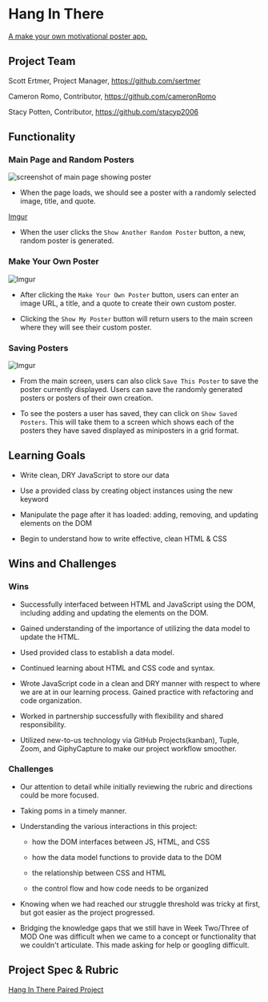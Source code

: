 # Hang In There

[A make your own motivational poster app.](https://cameronromo.github.io/hang-in-there-boilerplate/ "GitHubPages")

## Project Team

Scott Ertmer, Project Manager, https://github.com/sertmer

Cameron Romo, Contributor, https://github.com/cameronRomo

Stacy Potten, Contributor, https://github.com/stacyp2006

## Functionality

### Main Page and Random Posters

![screenshot of main page showing poster](/readme-imgs/homepage.png)

- When the page loads, we should see a poster with a randomly selected image, title, and quote.

[Imgur](https://i.imgur.com/lMVnO9O.gifv)

- When the user clicks the `Show Another Random Poster` button, a new, random poster is generated. 

### Make Your Own Poster

![Imgur](https://i.imgur.com/f2mPGaB.gifv)

- After clicking the `Make Your Own Poster` button, users can enter an image URL, a title, and a quote to create their own custom poster.

- Clicking the `Show My Poster` button will return users to the main screen where they will see their custom poster.

### Saving Posters

![Imgur](https://i.imgur.com/RAFzfBx.gifv)

- From the main screen, users can also click `Save This Poster` to save the poster currently displayed. Users can save the randomly generated posters or posters of their own creation.

- To see the posters a user has saved, they can click on `Show Saved Posters`. This will take them to a screen which shows each of the posters they have saved displayed as miniposters in a grid format.

## Learning Goals

- Write clean, DRY JavaScript to store our data

- Use a provided class by creating object instances using the new keyword

- Manipulate the page after it has loaded: adding, removing, and updating elements on the DOM

- Begin to understand how to write effective, clean HTML & CSS

## Wins and Challenges

### Wins

- Successfully interfaced between HTML and JavaScript using the DOM, including adding and updating the elements on the DOM.

- Gained understanding of the importance of utilizing the data model to update the HTML.

- Used provided class to establish a data model.

- Continued learning about HTML and CSS code and syntax.

- Wrote JavaScript code in a clean and DRY manner with respect to where we are at in our learning process. Gained practice with refactoring and code organization.

- Worked in partnership successfully with flexibility and shared responsibility.

- Utilized new-to-us technology via GitHub Projects(kanban), Tuple, Zoom, and GiphyCapture to make our project workflow smoother.

### Challenges

- Our attention to detail while initially reviewing the rubric and directions could be more focused.

- Taking poms in a timely manner.

- Understanding the various interactions in this project:

    - how the DOM interfaces between JS, HTML, and CSS

    - how the data model functions to provide data to the DOM

    - the relationship between CSS and HTML

    - the control flow and how code needs to be organized

- Knowing when we had reached our struggle threshold was tricky at first, but got easier as the project progressed.

- Bridging the knowledge gaps that we still have in Week Two/Three of MOD One was difficult when we came to a concept or functionality that we couldn't articulate. This made asking for help or googling difficult.

## Project Spec & Rubric

[Hang In There Paired Project](https://frontend.turing.io/projects/module-1/hang-in-there.html)
